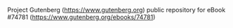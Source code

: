 Project Gutenberg (https://www.gutenberg.org) public repository for
eBook #74781 (https://www.gutenberg.org/ebooks/74781)
